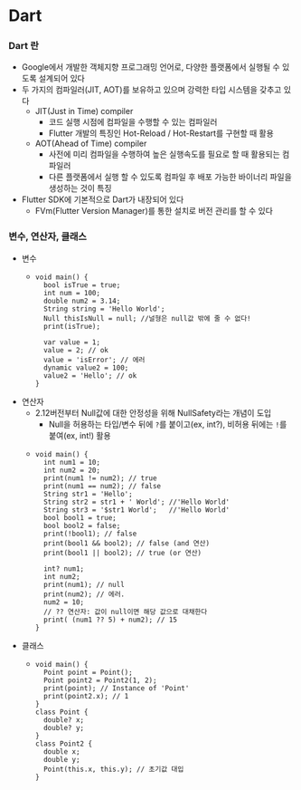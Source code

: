 # Dart

### Dart 란
- Google에서 개발한 객체지향 프로그래밍 언어로, 다양한 플랫폼에서 실행될 수 있도록 설계되어 있다
- 두 가지의 컴파일러(JIT, AOT)를 보유하고 있으며 강력한 타입 시스템을 갖추고 있다
  - JIT(Just in Time) compiler
    - 코드 실행 시점에 컴파일을 수행할 수 있는 컴파일러
    - Flutter 개발의 특징인 Hot-Reload / Hot-Restart를 구현할 때 활용
  - AOT(Ahead of Time) compiler
    - 사전에 미리 컴파일을 수행하여 높은 실행속도를 필요로 할 때 활용되는 컴파일러
    - 다른 플랫폼에서 실행 할 수 있도록 컴파일 후 배포 가능한 바이너리 파일을 생성하는 것이 특징 
- Flutter SDK에 기본적으로 Dart가 내장되어 있다
  - FVm(Flutter Version Manager)를 통한 설치로 버전 관리를 할 수 있다


### 변수, 연산자, 클래스
- 변수
  - ```
    void main() {
      bool isTrue = true;
      int num = 100;
      double num2 = 3.14;
      String string = 'Hello World';
      Null thisIsNull = null; //널형은 null값 밖에 줄 수 없다!
      print(isTrue);
    
      var value = 1;
      value = 2; // ok
      value = 'isError'; // 에러
      dynamic value2 = 100;
      value2 = 'Hello'; // ok
    }
    ```
- 연산자
  - 2.12버전부터 Null값에 대한 안정성을 위해 NullSafety라는 개념이 도입
    - Null을 허용하는 타입/변수 뒤에 ```?```를 붙이고(ex, int?), 비허용 뒤에는 ```!```를 붙여(ex, int!) 활용
  - ```
    void main() {
      int num1 = 10;
      int num2 = 20;
      print(num1 != num2); // true
      print(num1 == num2); // false
      String str1 = 'Hello';
      String str2 = str1 + ' World'; //'Hello World'
      String str3 = '$str1 World';   //'Hello World'
      bool bool1 = true;
      bool bool2 = false;
      print(!bool1); // false
      print(bool1 && bool2); // false (and 연산)
      print(bool1 || bool2); // true (or 연산)
    
      int? num1;
      int num2;
      print(num1); // null
      print(num2); // 에러.
      num2 = 10;
      // ?? 연산자: 값이 null이면 해당 값으로 대채한다
      print( (num1 ?? 5) + num2); // 15 
    }
    ```
- 클래스
  - ```
    void main() {
      Point point = Point();
      Point point2 = Point2(1, 2);
      print(point); // Instance of 'Point' 
      print(point2.x); // 1
    }
    class Point {
      double? x;
      double? y;
    }
    class Point2 {
      double x;
      double y;
      Point(this.x, this.y); // 초기값 대입
    }
    ```






















